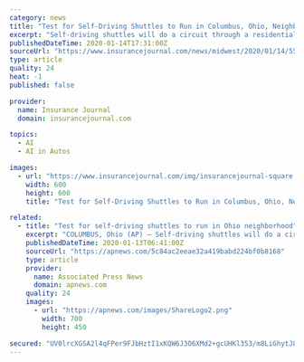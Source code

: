 ```yaml
---
category: news
title: "Test for Self-Driving Shuttles to Run in Columbus, Ohio, Neighborhood"
excerpt: "Self-driving shuttles will do a circuit through a residential neighborhood in Ohio’s capital city as part of a year-long pilot program starting in late January. Three, 12-passenger, disabled-accessible electric shuttles will travel the 2.8-mile (4.5 kilometer) route in the Linden neighborhood of Columbus. The shuttles, which are autonomous ..."
publishedDateTime: 2020-01-14T17:31:00Z
sourceUrl: "https://www.insurancejournal.com/news/midwest/2020/01/14/554833.htm"
type: article
quality: 24
heat: -1
published: false

provider:
  name: Insurance Journal
  domain: insurancejournal.com

topics:
  - AI
  - AI in Autos

images:
  - url: "https://www.insurancejournal.com/img/insurancejournal-square.png"
    width: 600
    height: 600
    title: "Test for Self-Driving Shuttles to Run in Columbus, Ohio, Neighborhood"

related:
  - title: "Test for self-driving shuttles to run in Ohio neighborhood"
    excerpt: "COLUMBUS, Ohio (AP) — Self-driving shuttles will do a circuit through a residential neighborhood in Ohio’s capital city as part of a year-long pilot program starting in late January. Three, 12-passenger, disabled-accessible electric shuttles will travel the 2.8-mile (4.5 kilometer) route in the Linden neighborhood of Columbus. The shuttles ..."
    publishedDateTime: 2020-01-13T06:41:00Z
    sourceUrl: "https://apnews.com/5c84ac2eeae32a419babd224bf0b8168"
    type: article
    provider:
      name: Associated Press News
      domain: apnews.com
    quality: 24
    images:
      - url: "https://apnews.com/images/ShareLogo2.png"
        width: 700
        height: 450

secured: "UV0lrcXGSA2l4qFPer9FJbHztI1xKQW6J3O6XMd2+gcUHKl353/m8LiGhytJ8KvahJuibY5gaRaLalGYSlnuzGBtTGu6FoeWLzc/ap6fvBMLNilJnNnH5jbo3ZTFQR9P092XbkCTX/d0flCGb1F8c/5X+S83Lm6dPDIZeN7XoPm0eUCpjNu8Vf34IYT7NQVNA6XWpY/YPXM8sdMRsTlbEoRLXJswapeDWKgUM1ynySMML/ugtK5K7d1blfyfXtvoFA7qbISZr/pOxNzgBlzgA0I5jXAFnK046ZdRX1NXXO8=;g/XM/gPgCWl4jS62a/qxYg=="
---
```


